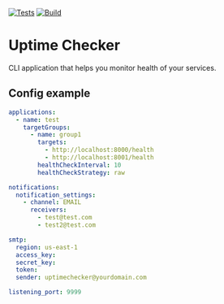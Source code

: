 [![Tests](https://github.com/mskreczko/uptime-checker/actions/workflows/tests.yml/badge.svg)](https://github.com/mskreczko/uptime-checker/actions/workflows/tests.yml)
[![Build](https://github.com/mskreczko/uptime-checker/actions/workflows/build.yml/badge.svg)](https://github.com/mskreczko/uptime-checker/actions/workflows/build.yml)

# Uptime Checker

CLI application that helps you monitor health of your services.

## Config example
```yaml
applications:
  - name: test
    targetGroups:
      - name: group1
        targets:
          - http://localhost:8000/health
          - http://localhost:8001/health
        healthCheckInterval: 10
        healthCheckStrategy: raw

notifications:
  notification_settings:
    - channel: EMAIL
      receivers:
        - test@test.com
        - test2@test.com

smtp:
  region: us-east-1
  access_key: 
  secret_key: 
  token:
  sender: uptimechecker@yourdomain.com

listening_port: 9999
```